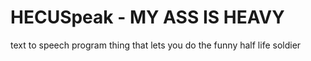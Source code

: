 # HECUSpeak - MY ASS IS HEAVY
text to speech program thing that lets you do the funny half life soldier
